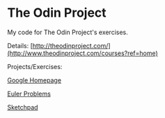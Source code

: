 # The Odin Project

My code for The Odin Project's exercises.

Details:
[http://theodinproject.com/](http://www.theodinproject.com/courses?ref=home)

Projects/Exercises:

[Google Homepage](https://github.com/mstankey/the_odin_project/tree/master/google-homepage)

[Euler Problems](https://github.com/mstankey/the_odin_project/tree/master/javascript-101)

[Sketchpad](https://github.com/mstankey/the_odin_project/tree/master/javascript-and-jquery)
